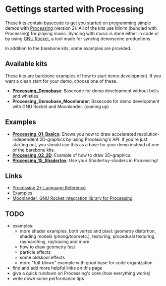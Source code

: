 # Gettings started with Processing

These kits contain basecode to get you started on programming simple demos with [Processing](http://www.processing.org) (version 2). All of the kits use Minim (bundled with Processing) for playing music. Syncing with music is done either in code or by using [GNU Rocket](https://github.com/kusma/rocket), a tool made for syncing demoscene productions.

In addition to the barebone kits, some examples are provided.

## Available kits

These kits are barebone examples of how to start demo development. If you want a clean start for your demo, choose one of these. 

* **[Processing_Demobase](Processing_Demobase)**: Basecode for demo development without bells and whistles. 
* **Processing_Demobase_Moonlander**: Basecode for demo development with GNU Rocket and Moonlander. (coming up)

## Examples

* **[Processing_01_Basics](Processing_01_Basics)**: Shows you how to draw accelerated resolution-independent 2D-graphics by using Processing's API. If you're just starting out, you should use this as a base for your demo instead of one of the barebone kits.
* **[Processing_02_3D](Processing_02_3D)**: Example of how to draw 3D-graphics.
* **[Processing_15_Shadertoy](Processing_15_Shadertoy)**: Use your Shadertoy-shaders in Processing!

## Links

 * [Processing 2+ Language Reference](http://processing.org/reference/)
 * [Examples](http://processing.org/examples/)
 * [Moonlander, GNU Rocket integration library for Processing](http://github.com/anttihirvonen/moonlander)

## TODO

- examples:
    - more shader examples, both vertex and pixel: geometry distortion, shading models (phong/toon/etc.), texturing, procedural texturing, raymarching, raytracing and more
    - how to draw geometry fast
    - particle effects
    - some oldskool effects
    - more "full-blown" example with good base for code organization
- find and add more helpful links on this page
- give a quick rundown on Processing's core (how everything works)
- write down some performance tips

